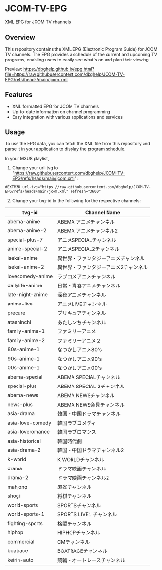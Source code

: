 # JCOM-TV-EPG
XML EPG for JCOM TV channels

## Overview

This repository contains the XML EPG (Electronic Program Guide) for JCOM TV channels. The EPG provides a schedule of the current and upcoming TV programs, enabling users to easily see what's on and plan their viewing.

Preview: https://dbghelp.github.io/epg.html?file=https://raw.githubusercontent.com/dbghelp/JCOM-TV-EPG/refs/heads/main/jcom.xml

## Features

- XML formatted EPG for JCOM TV channels
- Up-to-date information on channel programming
- Easy integration with various applications and services

## Usage

To use the EPG data, you can fetch the XML file from this repository and parse it in your application to display the program schedule.

In your M3U8 playlist, 

1. Change your url-tvg to "https://raw.githubusercontent.com/dbghelp/JCOM-TV-EPG/refs/heads/main/jcom.xml":

```#EXTM3U url-tvg="https://raw.githubusercontent.com/dbghelp/JCOM-TV-EPG/refs/heads/main/jcom.xml" refresh="3600"```

2. Change your tvg-id to the following for the respective channels:
  
| tvg-id              | Channel Name                      |
|---------------------|-----------------------------------|
| abema-anime         | ABEMA アニメチャンネル            |
| abema-anime-2       | ABEMA アニメチャンネル2           |
| special-plus-7      | アニメSPECIALチャンネル           |
| anime-special-2     | アニメSPECIAL2チャンネル          |
| isekai-anime        | 異世界・ファンタジーアニメチャンネル |
| isekai-anime-2      | 異世界・ファンタジーアニメ2チャンネル|
| lovecomedy-anime    | ラブコメアニメチャンネル          |
| dailylife-anime     | 日常・青春アニメチャンネル         |
| late-night-anime    | 深夜アニメチャンネル              |
| anime-live          | アニメLIVEチャンネル              |
| precure             | プリキュアチャンネル              |
| atashinchi          | あたしンちチャンネル              |
| family-anime-1      | ファミリーアニメ                 |
| family-anime-2      | ファミリーアニメ２               |
| 80s-anime-1         | なつかしアニメ80's                |
| 90s-anime-1         | なつかしアニメ90's                |
| 00s-anime-1         | なつかしアニメ00's                |
| abema-special       | ABEMA SPECIALチャンネル           |
| special-plus        | ABEMA SPECIAL 2チャンネル         |
| abema-news          | ABEMA NEWSチャンネル              |
| news-plus           | ABEMA NEWS会見チャンネル          |
| asia-drama          | 韓国・中国ドラマチャンネル         |
| asia-love-comedy    | 韓国ラブコメディ                 |
| asia-loveromance    | 韓国ラブロマンス                 |
| asia-historical     | 韓国時代劇                       |
| asia-drama-2        | 韓国・中国ドラマチャンネル2       |
| k-world             | K WORLDチャンネル                |
| drama               | ドラマ映画チャンネル              |
| drama-2             | ドラマ映画チャンネル2             |
| mahjong             | 麻雀チャンネル                   |
| shogi               | 将棋チャンネル                   |
| world-sports        | SPORTSチャンネル                 |
| world-sports-1      | SPORTS LIVE1 チャンネル          |
| fighting-sports     | 格闘チャンネル                   |
| hiphop              | HIPHOPチャンネル                 |
| commercial          | CMチャンネル                     |
| boatrace            | BOATRACEチャンネル               |
| keirin-auto         | 競輪・オートレースチャンネル       |

